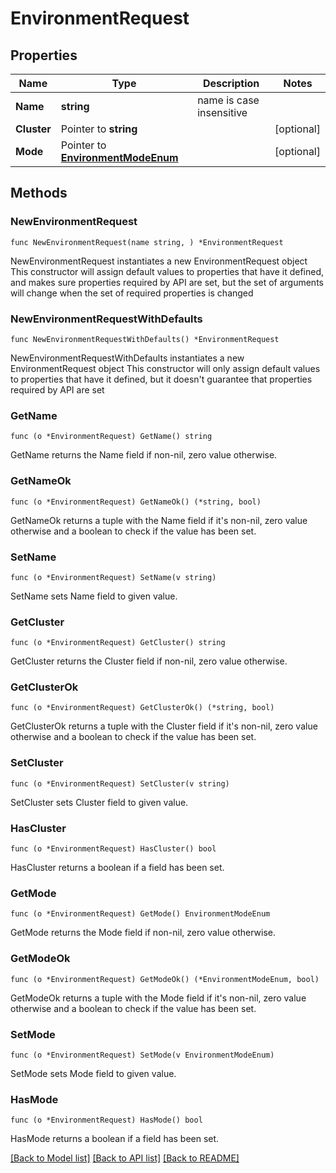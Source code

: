 # EnvironmentRequest

## Properties

Name | Type | Description | Notes
------------ | ------------- | ------------- | -------------
**Name** | **string** | name is case insensitive | 
**Cluster** | Pointer to **string** |  | [optional] 
**Mode** | Pointer to [**EnvironmentModeEnum**](EnvironmentModeEnum.md) |  | [optional] 

## Methods

### NewEnvironmentRequest

`func NewEnvironmentRequest(name string, ) *EnvironmentRequest`

NewEnvironmentRequest instantiates a new EnvironmentRequest object
This constructor will assign default values to properties that have it defined,
and makes sure properties required by API are set, but the set of arguments
will change when the set of required properties is changed

### NewEnvironmentRequestWithDefaults

`func NewEnvironmentRequestWithDefaults() *EnvironmentRequest`

NewEnvironmentRequestWithDefaults instantiates a new EnvironmentRequest object
This constructor will only assign default values to properties that have it defined,
but it doesn't guarantee that properties required by API are set

### GetName

`func (o *EnvironmentRequest) GetName() string`

GetName returns the Name field if non-nil, zero value otherwise.

### GetNameOk

`func (o *EnvironmentRequest) GetNameOk() (*string, bool)`

GetNameOk returns a tuple with the Name field if it's non-nil, zero value otherwise
and a boolean to check if the value has been set.

### SetName

`func (o *EnvironmentRequest) SetName(v string)`

SetName sets Name field to given value.


### GetCluster

`func (o *EnvironmentRequest) GetCluster() string`

GetCluster returns the Cluster field if non-nil, zero value otherwise.

### GetClusterOk

`func (o *EnvironmentRequest) GetClusterOk() (*string, bool)`

GetClusterOk returns a tuple with the Cluster field if it's non-nil, zero value otherwise
and a boolean to check if the value has been set.

### SetCluster

`func (o *EnvironmentRequest) SetCluster(v string)`

SetCluster sets Cluster field to given value.

### HasCluster

`func (o *EnvironmentRequest) HasCluster() bool`

HasCluster returns a boolean if a field has been set.

### GetMode

`func (o *EnvironmentRequest) GetMode() EnvironmentModeEnum`

GetMode returns the Mode field if non-nil, zero value otherwise.

### GetModeOk

`func (o *EnvironmentRequest) GetModeOk() (*EnvironmentModeEnum, bool)`

GetModeOk returns a tuple with the Mode field if it's non-nil, zero value otherwise
and a boolean to check if the value has been set.

### SetMode

`func (o *EnvironmentRequest) SetMode(v EnvironmentModeEnum)`

SetMode sets Mode field to given value.

### HasMode

`func (o *EnvironmentRequest) HasMode() bool`

HasMode returns a boolean if a field has been set.


[[Back to Model list]](../README.md#documentation-for-models) [[Back to API list]](../README.md#documentation-for-api-endpoints) [[Back to README]](../README.md)


